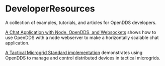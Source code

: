 # DeveloperResources
A collection of examples, tutorials, and articles for OpenDDS developers.

[A Chat Application with Node, OpenDDS, and Websockets](node-websocket-chat/README.md) shows how to use OpenDDS with a node webserver to make a horizontally scalable chat application.

[A Tactical Microgrid Standard implementation](tactical-microgrid-standard/README.md) demonstrates using OpenDDS to manage and control distributed devices in tactical microgrids.
